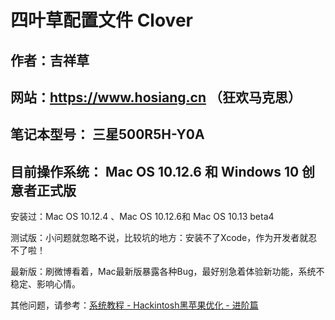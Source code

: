 # 四叶草配置文件 Clover

## 作者：吉祥草

## 网站：https://www.hosiang.cn （狂欢马克思）

## 笔记本型号： 三星500R5H-Y0A

## 目前操作系统： Mac OS 10.12.6 和 Windows 10 创意者正式版

安装过：Mac OS 10.12.4 、Mac OS 10.12.6和 Mac OS 10.13 beta4

测试版：小问题就忽略不说，比较坑的地方：安装不了Xcode，作为开发者就忍不了啦！

最新版：刷微博看着，Mac最新版暴露各种Bug，最好别急着体验新功能，系统不稳定、影响心情。

其他问题，请参考：[系统教程 - Hackintosh黑苹果优化 - 进阶篇](https://www.hosiang.cn/1fc3b22d/)
